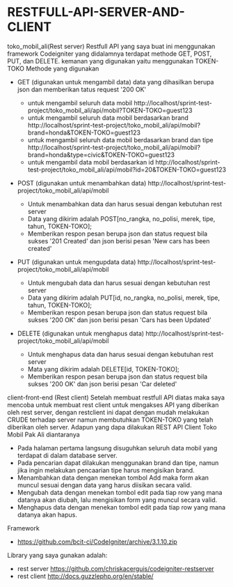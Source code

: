 # RESTFULL-API-SERVER-AND-CLIENT
toko_mobil_ali(Rest server)
Restfull API yang saya buat ini menggunakan framework Codeigniter yang didalamnya terdapat methode GET, POST, PUT, dan DELETE. 
kemanan yang digunakan yaitu menggunakan TOKEN-TOKO
Methode yang digunakan 
+ GET (digunakan untuk mengambil data) data yang dihasilkan berupa json dan memberikan tatus request '200 OK'
  - untuk mengambil seluruh data mobil 
  http://localhost/sprint-test-project/toko_mobil_ali/api/mobil?TOKEN-TOKO=guest123
  - untuk mengambil seluruh data mobil berdasarkan brand
  http://localhost/sprint-test-project/toko_mobil_ali/api/mobil?brand=honda&TOKEN-TOKO=guest123
  - untuk mengambil seluruh data mobil berdasarkan brand dan tipe
  http://localhost/sprint-test-project/toko_mobil_ali/api/mobil?brand=honda&type=civic&TOKEN-TOKO=guest123
  - untuk mengambil data mobil berdasarkan id 
  http://localhost/sprint-test-project/toko_mobil_ali/api/mobil?id=20&TOKEN-TOKO=guest123
      
+ POST (digunakan untuk menambahkan data) http://localhost/sprint-test-project/toko_mobil_ali/api/mobil 
  - Untuk menambahkan data dan harus sesuai dengan kebutuhan rest server 
  - Data yang dikirim adalah POST[no_rangka, no_polisi, merek, tipe, tahun, TOKEN-TOKO];
  - Memberikan respon pesan berupa json dan status request bila sukses '201 Created' dan json berisi pesan 'New cars has been created'
+ PUT (digunakan untuk mengupdata data) http://localhost/sprint-test-project/toko_mobil_ali/api/mobil 
  - Untuk mengubah data dan harus sesuai dengan kebutuhan rest server 
  - Data yang dikirim adalah PUT[id, no_rangka, no_polisi, merek, tipe, tahun, TOKEN-TOKO];
  - Memberikan respon pesan berupa json dan status request bila sukses '200 OK' dan json berisi pesan 'Cars has been Updated'
+ DELETE (digunakan untuk menghapus data) http://localhost/sprint-test-project/toko_mobil_ali/api/mobil 
  - Untuk menghapus data dan harus sesuai dengan kebutuhan rest server 
  - Mata yang dikirim adalah DELETE[id, TOKEN-TOKO];
  - Memberikan respon pesan berupa json dan status request bila sukses '200 OK' dan json berisi pesan 'Car deleted'

client-front-end (Rest client)
Setelah membuat restfull API diatas maka saya mencoba untuk membuat rest client untuk mengakses API yang diberikan oleh rest server,
dengan restclient ini dapat dengan mudah melakukan CRUDE terhadap server namun membutuhkan TOKEN-TOKO yang telah diberikan oleh server.
Adapun yang dapa dilakukan REST API Client Toko Mobil Pak Ali diantaranya
  + Pada halaman pertama langsung disuguhkan seluruh data mobil yang terdapat di dalam database server.
  + Pada pencarian dapat dilakukan menggunakan brand dan tipe, namun jika ingin melakukan pencaarian tipe harus mengisikan brand.
  + Menambahkan data dengan menekan tombol Add maka form akan muncul sesuai dengan data yang harus diisikan secara valid.
  + Mengubah data dengan menekan tombol edit pada tiap row yang mana datanya akan diubah, lalu mengisikan form yang muncul secara valid.
  + Menghapus data dengan menekan  tombol edit pada tiap row yang mana datanya akan hapus.
   
Framework   
- https://github.com/bcit-ci/CodeIgniter/archive/3.1.10.zip

Library yang saya gunakan adalah:
- rest server https://github.com/chriskacerguis/codeigniter-restserver
- rest client http://docs.guzzlephp.org/en/stable/

   
    
    
